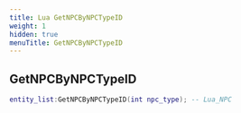 ```yaml
---
title: Lua GetNPCByNPCTypeID
weight: 1
hidden: true
menuTitle: GetNPCByNPCTypeID
---
```

## GetNPCByNPCTypeID
```lua
entity_list:GetNPCByNPCTypeID(int npc_type); -- Lua_NPC
```